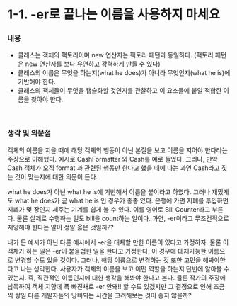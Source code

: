 # 1-1. -er로 끝나는 이름을 사용하지 마세요

### 내용 

* 클래스는 객체의 팩토리이며 new 연산자는 팩토리 패턴과 동일하다. (팩토리 패턴은 new 연산자를 보다 유연하고 강력하게 만들 수 있다)  
* 클래스의 이름은 무엇을 하는지(what he does)가 아니라 무엇인지(what he is)에 기반해야 한다.
* 클래스의 객체들이 무엇을 캡슐화할 것인지를 관찰하고 이 요소들에 붙일 적합한 이름을 찾아야 한다.

<br/>

### 생각 및 의문점

객체의 이름을 지을 때에 해당 객체의 행동이 아닌 본질을 보고 이름을 지어야 한다라는 주장으로 이해했다. 예시로 CashFormatter 와 Cash를 예로 들었다. 그러나, 만약 Cash 객체가 오직 format 과 관련된 행동만 한다고 했을 때에 나는 과연 Cash라고 짓는 것이 맞는지에 대한 의문이 든다.  

what he does가 아닌 what he is에 기반해서 이름을 붙이라고 하였다. 그러나 재밌게도 what he does가 곧 what he is 인 경우가 종종 있다. 은행에 가면 지폐를 투입하면 지폐가 몇 장인지 세주는 기계를 쉽게 볼 수 있다. 이를 영어로 Bill Counter라고 부른다. 물론 실제로 수행하는 일도 bill을 count하는 일이다. 과연, -er이라고 무조건적으로 지양해야 한다는 말이 정말 옳은 것일까??  

내가 든 예시가 아닌 다른 예시에서 -er을 대체할 만한 이름이 있다고 가정하자. 물론 이 객체가 하는 일은 -er이 붙을법한 일을 한다고 가정한다. 이 경우에 대체가능한 이름으로 변경할 수도 있을 것이다. 그러나, 해당 이름으로 변경하는 것 또한 고민을 해봐야한다고 나는 생각한다. 사용자가 객체의 이름을 보고 어떤 역할을 하는지 단번에 알아볼 수 있는지. 즉, 직관적인 이름인지에 대한 생각을 해봐야 한다고 본다. 물론 작가의 주장에 납득하여 객체 지향에 푹 빠진채로 -er 안돼!! 할 수도 있겠지만 그 결정으로 인해 조금씩 쌓일 다른 개발자들의 낭비되는 시간을 고려해보는 것이 좋지 않을까?